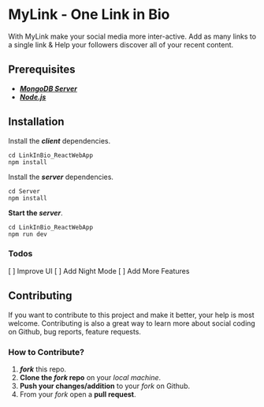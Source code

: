# MyLink - One Link in Bio

With MyLink make your social media more inter-active. Add as many links to a single link & Help your followers discover all of your recent content.

## Prerequisites
- ***[MongoDB Server](https://www.mongodb.com/download-center/community)***
- ***[Node.js](https://nodejs.org/)***

## Installation

Install the **_client_** dependencies.

```
cd LinkInBio_ReactWebApp
npm install
```

Install the **_server_** dependencies.

```
cd Server
npm install
```

**Start the _server_**.

```
cd LinkInBio_ReactWebApp
npm run dev
```

### Todos

[ ] Improve UI
[ ] Add Night Mode
[ ] Add More Features

## Contributing

If you want to contribute to this project and make it better, your help is most welcome. Contributing is also a great way to learn more about social coding on Github, bug reports, feature requests.

### How to Contribute?
1. **_fork_** this repo.
2. **Clone the _fork_ repo** on your _local machine_.
3. **Push your changes/addition** to your _fork_ on Github.
4. From your _fork_ open a **pull request**.